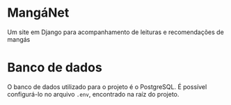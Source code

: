 # MangáNet

Um site em Django para acompanhamento de leituras e recomendações de mangás

# Banco de dados

O banco de dados utilizado para o projeto é o PostgreSQL. É possível configurá-lo no arquivo `.env`, encontrado na raíz do projeto.